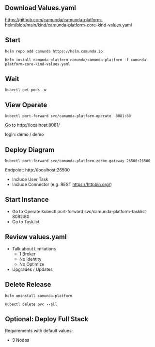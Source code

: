 ## Download Values.yaml
https://github.com/camunda/camunda-platform-helm/blob/main/kind/camunda-platform-core-kind-values.yaml 

## Start
```shell
helm repo add camunda https://helm.camunda.io
```

```shell
helm install camunda-platform camunda/camunda-platform -f camunda-platform-core-kind-values.yaml 
```

## Wait

```shell
kubectl get pods -w
```

## View Operate

```shell
kubectl port-forward svc/camunda-platform-operate  8081:80
```

Go to http://localhost:8081/


login: demo / demo

## Deploy Diagram

```shell
kubectl port-forward svc/camunda-platform-zeebe-gateway 26500:26500
```

Endpoint: http://localhost:26500
- Include User Task
- Include Connector (e.g. REST https://httpbin.org/)

## Start Instance
- Go to Operate
kubectl port-forward svc/camunda-platform-tasklist 8082:80
- Go to Tasklist

## Review values.yaml
- Talk about Limitations
    - 1 Broker
    - No Identity
    - No Optimize
- Upgrades / Updates

## Delete Release

```shell
helm uninstall camunda-platform
```

```shell
kubectl delete pvc --all
```

## Optional: Deploy Full Stack

Requirements with default values:
- 3 Nodes
